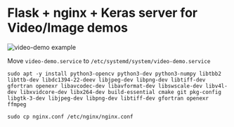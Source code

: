 # Flask + nginx + Keras server for Video/Image demos

![video-demo example](video-demo_low.gif)

Move `video-demo.service` to `/etc/systemd/system/video-demo.service`


```sudo apt -y install python3-opencv python3-dev python3-numpy libtbb2 libttb-dev libdc1394-22-deev libjpeg-dev libpng-dev libtiff-dev gfortran openexr libavcodec-dev libavformat-dev libswscale-dev libv4l-dev libxvidcore-dev libx264-dev build-essential cmake git pkg-config libgtk-3-dev libjpeg-dev libpng-dev libtiff-dev gfortran openexr ffmpeg```

```sudo cp nginx.conf /etc/nginx/nginx.conf```
